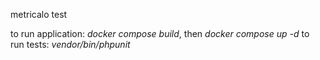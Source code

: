 metricalo test

to run application: _docker compose build_, then _docker compose up -d_
to run tests: _vendor/bin/phpunit_

